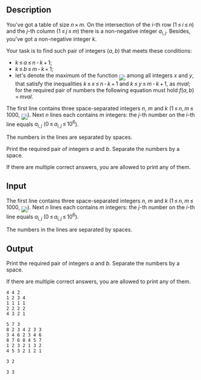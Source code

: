 ## Description

<div><p>You've got a table of size <span class="tex-span"><i>n</i> × <i>m</i></span>. On the intersection of the <span class="tex-span"><i>i</i></span>-th row (<span class="tex-span">1 ≤ <i>i</i> ≤ <i>n</i></span>) and the <span class="tex-span"><i>j</i></span>-th column (<span class="tex-span">1 ≤ <i>j</i> ≤ <i>m</i></span>) there is a non-negative integer <span class="tex-span"><i>a</i><sub class="lower-index"><i>i</i>, <i>j</i></sub></span>. Besides, you've got a non-negative integer <span class="tex-span"><i>k</i></span>.</p><p>Your task is to find such pair of integers <span class="tex-span">(<i>a</i>, <i>b</i>)</span> that meets these conditions: </p><ul> <li> <span class="tex-span"><i>k</i> ≤ <i>a</i> ≤ <i>n</i> - <i>k</i> + 1</span>; </li><li> <span class="tex-span"><i>k</i> ≤ <i>b</i> ≤ <i>m</i> - <i>k</i> + 1</span>; </li><li> let's denote the maximum of the function <img align="middle" class="tex-formula" src="file://UayaqoP7.png" style="max-width: 100.0%;max-height: 100.0%;"> among all integers <span class="tex-span"><i>x</i></span> and <span class="tex-span"><i>y</i></span>, that satisfy the inequalities <span class="tex-span"><i>k</i> ≤ <i>x</i> ≤ <i>n</i> - <i>k</i> + 1</span> and <span class="tex-span"><i>k</i> ≤ <i>y</i> ≤ <i>m</i> - <i>k</i> + 1</span>, as <span class="tex-span"><i>mval</i></span>; for the required pair of numbers the following equation must hold <span class="tex-span"><i>f</i>(<i>a</i>, <i>b</i>) = <i>mval</i></span>. </li></ul></div><div class="input-specification"><p>The first line contains three space-separated integers <span class="tex-span"><i>n</i></span>, <span class="tex-span"><i>m</i></span> and <span class="tex-span"><i>k</i></span> (<span class="tex-span">1 ≤ <i>n</i>, <i>m</i> ≤ 1000</span>, <img align="middle" class="tex-formula" src="file://kq1as1Te.png" style="max-width: 100.0%;max-height: 100.0%;">). Next <span class="tex-span"><i>n</i></span> lines each contains <span class="tex-span"><i>m</i></span> integers: the <span class="tex-span"><i>j</i></span>-th number on the <span class="tex-span"><i>i</i></span>-th line equals <span class="tex-span"><i>a</i><sub class="lower-index"><i>i</i>, <i>j</i></sub></span> (<span class="tex-span">0 ≤ <i>a</i><sub class="lower-index"><i>i</i>, <i>j</i></sub> ≤ 10<sup class="upper-index">6</sup></span>).</p><p>The numbers in the lines are separated by spaces.</p></div><div class="output-specification"><p>Print the required pair of integers <span class="tex-span"><i>a</i></span> and <span class="tex-span"><i>b</i></span>. Separate the numbers by a space.</p><p>If there are multiple correct answers, you are allowed to print any of them.</p></div>

## Input

<p>The first line contains three space-separated integers <span class="tex-span"><i>n</i></span>, <span class="tex-span"><i>m</i></span> and <span class="tex-span"><i>k</i></span> (<span class="tex-span">1 ≤ <i>n</i>, <i>m</i> ≤ 1000</span>, <img align="middle" class="tex-formula" src="file://kq1as1Te.png" style="max-width: 100.0%;max-height: 100.0%;">). Next <span class="tex-span"><i>n</i></span> lines each contains <span class="tex-span"><i>m</i></span> integers: the <span class="tex-span"><i>j</i></span>-th number on the <span class="tex-span"><i>i</i></span>-th line equals <span class="tex-span"><i>a</i><sub class="lower-index"><i>i</i>, <i>j</i></sub></span> (<span class="tex-span">0 ≤ <i>a</i><sub class="lower-index"><i>i</i>, <i>j</i></sub> ≤ 10<sup class="upper-index">6</sup></span>).</p><p>The numbers in the lines are separated by spaces.</p>

## Output

<p>Print the required pair of integers <span class="tex-span"><i>a</i></span> and <span class="tex-span"><i>b</i></span>. Separate the numbers by a space.</p><p>If there are multiple correct answers, you are allowed to print any of them.</p>





```input1
4 4 2
1 2 3 4
1 1 1 1
2 2 2 2
4 3 2 1

```




```input2
5 7 3
8 2 3 4 2 3 3
3 4 6 2 3 4 6
8 7 6 8 4 5 7
1 2 3 2 1 3 2
4 5 3 2 1 2 1

```




```output1
3 2

```




```output2
3 3

```


